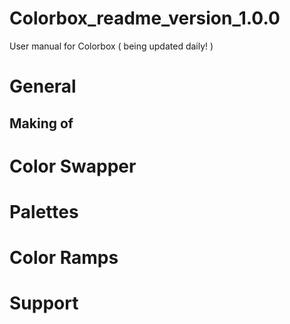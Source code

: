 # Colorbox_readme_version_1.0.0
User manual for Colorbox ( being updated daily! )


<h1> General </h1>
<h2> Making of</h2>
<h1> Color Swapper </h1>
<h1> Palettes </h1>
<h1> Color Ramps </h1>
<h1> Support </h1>
